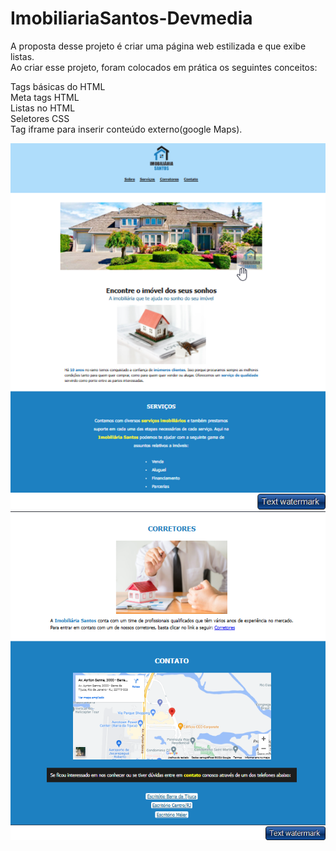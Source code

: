 # ImobiliariaSantos-Devmedia

A proposta desse projeto é criar uma página web estilizada e que exibe listas.  
Ao criar esse projeto, foram colocados em prática os seguintes conceitos:

Tags básicas do HTML<br>
Meta tags HTML<br>
Listas no HTML<br>
Seletores CSS<br>
Tag iframe para inserir conteúdo externo(google Maps).

<img src="img/layout1.png">
<img src="img/layout2.png">